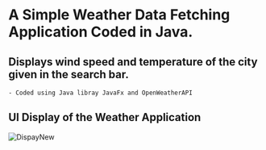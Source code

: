 # A Simple Weather Data Fetching Application Coded in Java.
## Displays wind speed and temperature of the city given in the search bar. 
    - Coded using Java libray JavaFx and OpenWeatherAPI

## UI Display of the Weather Application
![DispayNew](https://github.com/user-attachments/assets/4b936b90-705e-4772-91e0-5a6ba4580c6d)
